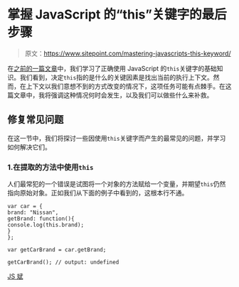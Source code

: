 # 掌握 JavaScript 的“this”关键字的最后步骤

> 原文：<https://www.sitepoint.com/mastering-javascripts-this-keyword/>

在[之前的一篇文章](https://www.sitepoint.com/inner-workings-javascripts-this-keyword/)中，我们学习了正确使用 JavaScript 的`this`关键字的基础知识。我们看到，决定`this`指的是什么的关键因素是找出当前的执行上下文。然而，在上下文以我们意想不到的方式改变的情况下，这项任务可能有点棘手。在这篇文章中，我将强调这种情况何时会发生，以及我们可以做些什么来补救。

## 修复常见问题

在这一节中，我们将探讨一些因使用`this`关键字而产生的最常见的问题，并学习如何解决它们。

### 1.在提取的方法中使用`this`

人们最常犯的一个错误是试图将一个对象的方法赋给一个变量，并期望`this`仍然指向原始对象。正如我们从下面的例子中看到的，这根本行不通。

```
var car = {
brand: "Nissan",
getBrand: function(){
console.log(this.brand);
}
};

var getCarBrand = car.getBrand;

getCarBrand(); // output: undefined
```

[JS 斌](https://jsbin.com/yucoto/2/embed?js,console)